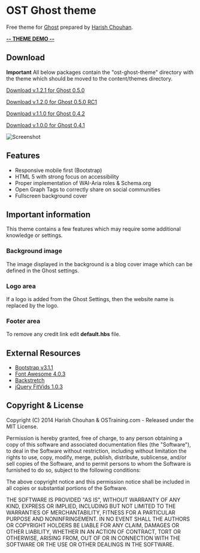 # OST Ghost theme

Free theme for [Ghost](http://github.com/tryghost/ghost/) prepared by [Harish Chouhan](http://www.harishchouhancom/).

**[-- THEME DEMO --](http://ost-ghost-theme.harishchouhan.com/)**

## Download

**Important** All below packages contain the "ost-ghost-theme" directory with the theme which should be moved to the content/themes directory.

[Download v.1.2.1 for Ghost 0.5.0](https://github.com/hchouhan/OST-Ghost-Theme/releases/tag/1.2.1)

[Download v.1.2.0 for Ghost 0.5.0 RC1](https://github.com/hchouhan/OST-Ghost-Theme/releases/tag/1.2.)

[Download v.1.1.0 for Ghost 0.4.2](https://github.com/hchouhan/OST-Ghost-Theme/releases/tag/1.1.0)

[Download v.1.0.0 for Ghost 0.4.1](https://github.com/hchouhan/OST-Ghost-Theme/releases/tag/1.0.0)

![Screenshot](http://discoverghost.com/content/images/2014/Mar/ost_demo.jpg)

## Features

* Responsive mobile first (Bootstrap)
* HTML 5 with strong focus on accessibility
* Proper implementation of WAI-Aria roles & Schema.org
* Open Graph Tags to correctly share on social communities
* Fullscreen background cover

## Important information

This theme contains a few features which may require some additional knowledge or settings.

### Background image

The image displayed in the background is a blog cover image which can be defined in the Ghost settings. 

### Logo area

If a logo is added from the Ghost Settings, then the website name is replaced by the logo.

### Footer area

To remove any credit link edit **default.hbs** file.


## External Resources

* [Bootstrap v3.1.1](http://getbootstrap.com)
* [Font Awesome 4.0.3](http://fontawesome.io)
* [Backstretch](http://srobbin.com/jquery-plugins/backstretch/)
* [jQuery FitVids 1.0.3](http://fitvidsjs.com/)

## Copyright & License

Copyright (C) 2014 Harish Chouhan & OSTraining.com - Released under the MIT License.

Permission is hereby granted, free of charge, to any person obtaining a copy of this software and associated documentation files (the "Software"), to deal in the Software without restriction, including without limitation the rights to use, copy, modify, merge, publish, distribute, sublicense, and/or sell copies of the Software, and to permit persons to whom the Software is furnished to do so, subject to the following conditions:

The above copyright notice and this permission notice shall be included in all copies or substantial portions of the Software.

THE SOFTWARE IS PROVIDED "AS IS", WITHOUT WARRANTY OF ANY KIND, EXPRESS OR IMPLIED, INCLUDING BUT NOT LIMITED TO THE WARRANTIES OF MERCHANTABILITY, FITNESS FOR A PARTICULAR PURPOSE AND
NONINFRINGEMENT. IN NO EVENT SHALL THE AUTHORS OR COPYRIGHT HOLDERS BE LIABLE FOR ANY CLAIM, DAMAGES OR OTHER LIABILITY, WHETHER IN AN ACTION OF CONTRACT, TORT OR OTHERWISE, ARISING FROM, OUT OF OR IN CONNECTION WITH THE SOFTWARE OR THE USE OR OTHER DEALINGS IN THE SOFTWARE.
